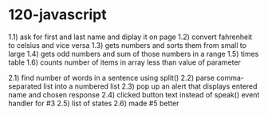 # 120-javascript

1.1) ask for first and last name and diplay it on page
1.2) convert fahrenheit to celsius and vice versa
1.3) gets numbers and sorts them from small to large
1.4) gets odd numbers and sum of those numbers in a range
1.5) times table
1.6) counts number of items in array less than value of parameter

2.1) find number of words in a sentence using split()
2.2) parse comma-separated list into a numbered list
2.3) pop up an alert that displays entered name and chosen response
2.4) clicked button text instead of speak() event handler for #3
2.5) list of states
2.6) made #5 better
